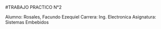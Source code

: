 #TRABAJO PRACTICO N°2

Alumno: Rosales, Facundo Ezequiel
Carrera: Ing. Electronica
Asignatura: Sistemas Embebidos